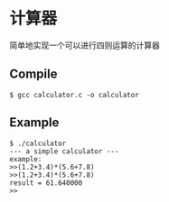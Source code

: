 # 计算器

简单地实现一个可以进行四则运算的计算器

## Compile

```shell
$ gcc calculator.c -o calculator
```

## Example

```shell
$ ./calculator
--- a simple calculator ---
example:
>>(1.2+3.4)*(5.6+7.8)
>>(1.2+3.4)*(5.6+7.8)
result = 61.640000
>>
```
